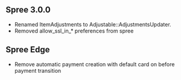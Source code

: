 ## Spree 3.0.0 ##

* Renamed ItemAdjustments to Adjustable::AdjustmentsUpdater.
* Removed allow_ssl_in_* preferences from spree

## Spree Edge ##
* Remove automatic payment creation with default card on before payment transition
